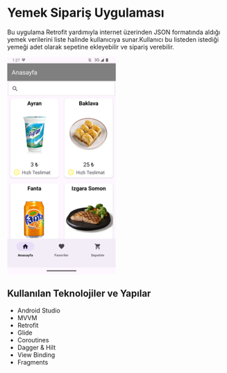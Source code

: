 # Yemek Sipariş Uygulaması
Bu uygulama Retrofit yardımıyla internet üzerinden JSON formatında aldığı yemek verilerini liste halinde kullanıcıya sunar.Kullanıcı bu listeden istediği yemeği adet olarak sepetine ekleyebilir ve sipariş verebilir.

<img src="https://github.com/ByStag/Food-Order-App/blob/main/app/src/main/res/drawable/anasayfa.png" width="250">

## Kullanılan Teknolojiler ve Yapılar
- Android Studio
- MVVM
- Retrofit
- Glide
- Coroutines
- Dagger & Hilt
- View Binding
- Fragments
